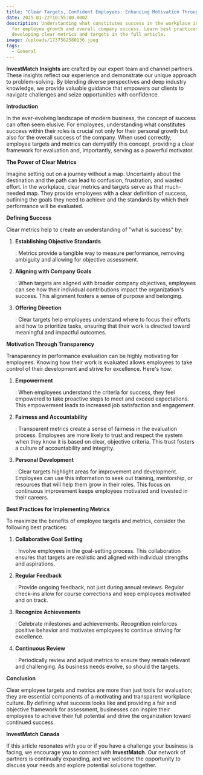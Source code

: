 ```yaml
---
title: "Clear Targets, Confident Employees: Enhancing Motivation Through Metrics"
date: 2025-01-22T10:55:00.000Z
description: Understanding what constitutes success in the workplace is crucial
  for employee growth and overall company success. Learn best practices to
  developing clear metrics and targets in the full article.
image: /uploads/1737562580136.jpeg
tags:
  - General
---
```

**InvestMatch Insights** are crafted by our expert team and channel partners. These insights reflect our experience and demonstrate our unique approach to problem-solving. By blending diverse perspectives and deep industry knowledge, we provide valuable guidance that empowers our clients to navigate challenges and seize opportunities with confidence.

**Introduction**

In the ever-evolving landscape of modern business, the concept of success can often seem elusive. For employees, understanding what constitutes success within their roles is crucial not only for their personal growth but also for the overall success of the company. When used correctly, employee targets and metrics can demystify this concept, providing a clear framework for evaluation and, importantly, serving as a powerful motivator.

**The Power of Clear Metrics**

Imagine setting out on a journey without a map. Uncertainty about the destination and the path can lead to confusion, frustration, and wasted effort. In the workplace, clear metrics and targets serve as that much-needed map. They provide employees with a clear definition of success, outlining the goals they need to achieve and the standards by which their performance will be evaluated.

**Defining Success**

Clear metrics help to create an understanding of "what is success" by:



1. **Establishing Objective Standards**

   : Metrics provide a tangible way to measure performance, removing ambiguity and allowing for objective assessment.
2. **Aligning with Company Goals**

   : When targets are aligned with broader company objectives, employees can see how their individual contributions impact the organization's success. This alignment fosters a sense of purpose and belonging.
3. **Offering Direction**

   : Clear targets help employees understand where to focus their efforts and how to prioritize tasks, ensuring that their work is directed toward meaningful and impactful outcomes.



**Motivation Through Transparency**

Transparency in performance evaluation can be highly motivating for employees. Knowing how their work is evaluated allows employees to take control of their development and strive for excellence. Here's how:



1. **Empowerment**

   : When employees understand the criteria for success, they feel empowered to take proactive steps to meet and exceed expectations. This empowerment leads to increased job satisfaction and engagement.
2. **Fairness and Accountability**

   : Transparent metrics create a sense of fairness in the evaluation process. Employees are more likely to trust and respect the system when they know it is based on clear, objective criteria. This trust fosters a culture of accountability and integrity.
3. **Personal Development**

   : Clear targets highlight areas for improvement and development. Employees can use this information to seek out training, mentorship, or resources that will help them grow in their roles. This focus on continuous improvement keeps employees motivated and invested in their careers.



**Best Practices for Implementing Metrics**

To maximize the benefits of employee targets and metrics, consider the following best practices:



1. **Collaborative Goal Setting**

   : Involve employees in the goal-setting process. This collaboration ensures that targets are realistic and aligned with individual strengths and aspirations.
2. **Regular Feedback**

   : Provide ongoing feedback, not just during annual reviews. Regular check-ins allow for course corrections and keep employees motivated and on track.
3. **Recognize Achievements**

   : Celebrate milestones and achievements. Recognition reinforces positive behavior and motivates employees to continue striving for excellence.
4. **Continuous Review**

   : Periodically review and adjust metrics to ensure they remain relevant and challenging. As business needs evolve, so should the targets.



**Conclusion**

Clear employee targets and metrics are more than just tools for evaluation; they are essential components of a motivating and transparent workplace culture. By defining what success looks like and providing a fair and objective framework for assessment, businesses can inspire their employees to achieve their full potential and drive the organization toward continued success.

**InvestMatch Canada**

If this article resonates with you or if you have a challenge your business is facing, we encourage you to connect with **InvestMatch**. Our network of partners is continually expanding, and we welcome the opportunity to discuss your needs and explore potential solutions together.
